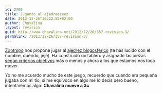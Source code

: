 ```yaml
---
id: 2700
title: Jugando al ajedreeeeez
date: 2012-12-26T16:22:55+02:00
author: Chavalina
layout: revision
guid: http://www.chavalina.net/2012/12/26/357-revision-3/
permalink: /2012/12/26/357-revision-3/
---
```

<a href="http://zootropo.f2o.org" target="_blank">Zootropo</a> nos propone jugar al <a href="http://zootropo.f2o.org/archivos/2005/03/03/ajedrez-blogosferico-ii/" target="_blank">ajedrez blogosférico</a> (te has lucido con el nombre, querido, jeje). Ha construido un tablero y asignado las piezas <a href="http://zootropo.f2o.org/archivos/2005/02/28/ajedrez-en-la-blogosfera/" target="_blank">seg&uacute;n criterios objetivos</a> más o menos y ahora a los que estamos nos toca mover.

Yo no me acuerdo mucho de este juego, recuerdo que cuando era peque&ntilde;a jugaba con mi t&iacute;o, si me equivoco en algo me lo dec&iacute;s pero bueno, intentaremos algo: **Chavalina mueve a 3c**